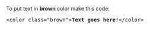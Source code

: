 To put text in <b>brown</b> color make this code:
<pre>&lt;color class="brown"&gt;<b>Text goes here!</b>&lt;/color&gt;</pre>
